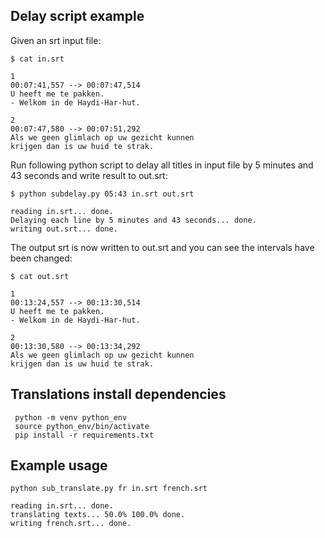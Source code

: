 ## Delay script example

Given an srt input file:

```
$ cat in.srt

1
00:07:41,557 --> 00:07:47,514
U heeft me te pakken.
- Welkom in de Haydi-Har-hut.

2
00:07:47,580 --> 00:07:51,292
Als we geen glimlach op uw gezicht kunnen
krijgen dan is uw huid te strak.
```

Run following python script to delay all titles in input file by 5 minutes and 43 seconds and write result
to out.srt:

```
$ python subdelay.py 05:43 in.srt out.srt

reading in.srt... done.
Delaying each line by 5 minutes and 43 seconds... done.
writing out.srt... done.

```

The output srt is now written to out.srt and you can see the intervals have been changed:

```
$ cat out.srt

1
00:13:24,557 --> 00:13:30,514
U heeft me te pakken.
- Welkom in de Haydi-Har-hut.

2
00:13:30,580 --> 00:13:34,292
Als we geen glimlach op uw gezicht kunnen
krijgen dan is uw huid te strak.
```

## Translations install dependencies

```
 python -m venv python_env
 source python_env/bin/activate
 pip install -r requirements.txt
```

## Example usage

```
python sub_translate.py fr in.srt french.srt

reading in.srt... done.
translating texts... 50.0% 100.0% done.
writing french.srt... done.
```

